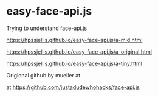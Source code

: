 # easy-face-api.js
Trying to understand face-api.js




https://hpssjellis.github.io/easy-face-api.js/a-mid.html

https://hpssjellis.github.io/easy-face-api.js/a-original.html


https://hpssjellis.github.io/easy-face-api.js/a-tiny.html


Origional github by mueller at


at https://github.com/justadudewhohacks/face-api.js








